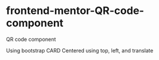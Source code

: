 # frontend-mentor-QR-code-component
QR code component 

Using bootstrap CARD
Centered using top, left, and translate
